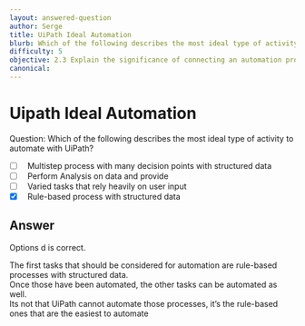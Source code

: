 ```yaml
---
layout: answered-question
author: Serge
title: UiPath Ideal Automation
blurb: Which of the following describes the most ideal type of activity to automate with UiPath? 
difficulty: 5
objective: 2.3 Explain the significance of connecting an automation project to the version control solution
canonical:
---
```


<h1>Uipath Ideal Automation</h1>

Question: Which of the following describes the most ideal type of activity to automate with UiPath? 

- [ ] &nbsp;  Multistep process with many decision points with structured data 
- [ ] &nbsp;  Perform Analysis on data and provide 
- [ ] &nbsp;  Varied tasks that rely heavily on user input 
- [x] &nbsp;  Rule-based process with structured data

## Answer

Options d is correct.

The first tasks that should be considered for automation are rule-based processes with structured data.  
Once those have been automated, the other tasks can be automated as well.  
Its not that UiPath cannot automate those processes, it’s the rule-based ones that are the easiest to automate
